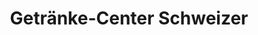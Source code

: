 ---
title: "Getränke-Center Schweizer"
url: /filderstadt/getraenke-center-schweizer/
shop: Getränke
---